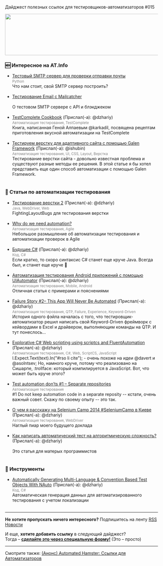 Дайджест полезных ссылок для тестировщиков-автоматизаторов #015 

<img src="http://automated-testing.info/uploads/default/61/e442078ec743033d.png" width="529" height="136">

### :new: Интересное на AT.Info
* [Тестовый SMTP сервер для проверки отправки почты](http://automated-testing.info/t/testovyj-smtp-server-dlya-proverki-otpravki-pochty/3859)  <br><small><font color="gray">Python</font></small><br>Что нам стоит, свой SMTP сервер построить?<br><br>
* [Тестирование Email с Mailcatcher](http://automated-testing.info/t/testirovanie-email-s-mailcatcher/3870)  <br><small><font color="gray"></font></small><br>О тестовом SMTP сервере с API и блэкджеком<br><br>
* [TestComplete Cookbook](http://automated-testing.info/t/testcomplete-cookbook/3878) (Прислал(-а): @dzhariy) <br><small><font color="gray">Автоматизация тестирования, TestComplete </font></small><br>Книга, написанная Геной Алпаевым @karkadil, посвящена рецептам приготовления вкусной автоматизации на TestComplete <br><br>
* [ Тестируем верстку для адаптивного сайта с помощью Galen Framework](http://automated-testing.info/t/testiruem-verstku-dlya-adaptivnogo-sajta-s-pomoshhyu-galen-framework/3884) (Прислал(-а): @ishubin) <br><small><font color="gray">Автоматизация тестирования, UI, CSS, Layout, Верстка</font></small><br>Тестирование верстки сайта - довольно известная проблема и существуют разные методы ее решения. В этой статье я бы хотел представить еще один способ автоматизации с помощью Galen Framework.<br><br>


### :paperclip: Статьи по автоматизации тестирования
* [Тестирование верстки 2](http://adeptqa.blogspot.com/2013/12/2.html) (Прислал(-а): @dzhariy) <br><small><font color="gray">Java, WebDriver, Web</font></small><br>FightingLayoutBugs для тестирования верстки<br><br>
* [Why do we need automation?](http://technologyconversations.wordpress.com/2013/12/16/why-do-we-need-automation/)  <br><small><font color="gray">Автоматизация тестирования, Agile</font></small><br>Небольшое размышление об автоматизации тестирования и автоматизации проверок в Agile<br><br>
* [Будущее C#](http://habrahabr.ru/post/206356/) (Прислал(-а): @dzhariy) <br><small><font color="gray">Код, C#</font></small><br>Если кратко, то скоро синтаксис C# станет еще круче Java. Всегда был, и станет еще круче :clap:<br><br>
* [Автоматизация тестирования Android приложений с помощью UIAutomator](http://habrahabr.ru/company/intel/blog/205864/) (Прислал(-а): @dzhariy) <br><small><font color="gray">Автоматизация тестирования, Mobile, Android</font></small><br>Отличная статья с примерами и пояснениями<br><br>
* [Failure Story #2– This App Will Never Be Automated](http://www.testthisblog.com/2013/11/failure-story-2-this-app-will-never-be.html) (Прислал(-а): @dzhariy) <br><small><font color="gray">Автоматизация тестирования, QTP, Failure, Experience, Keyword-Driven</font></small><br>История одного фэйла началась с того, что тестировщик-автоматизатор решил написать свой Keyword-Driven фреймворк с кейвордами в Excel и драйвером, выполняющим команды на QTP. И тут понеслось… <br><br>
* [Explorative C# Web scripting using scriptcs and FluentAutomation](http://campus.miles.no/2013/12/11/explorative-web-scripting/) (Прислал(-а): @dzhariy) <br><small><font color="gray">Автоматизация тестирования, C#, Web, ScriptCS, JavaScript</font></small><br>I.Expect.Text(text).In("#rso li cite"); - очень похоже на идеи @davert и @asolntsev; Но, намного круче, потому что реализовано на Сишарпе, :trollface: который компилируется в JavaScript. Вот, что может быть круче этого?<br><br>
* [Test automation don’ts #1 – Separate repositories](http://technicaltesting.wordpress.com/2013/12/04/test-automation-donts-1-separate-repositories/)  <br><small><font color="gray">Автоматизация тестирования</font></small><br>#1 Do not keep automation code in a separate reposity -- кстати, очень важный совет. Скажу по своему опыту -- это так. <br><br>
* [О чем я расскажу на Selenium Camp 2014 #SeleniumCamp в Киеве](http://blog.zhariy.com/2013/12/selenium-camp-2014-seleniumcamp.html) (Прислал(-а): @dzhariy) <br><small><font color="gray">Автоматизация тестирования, WebDriver</font></small><br>Наглый пиар моего будущего доклада<br><br>
* [Как написать автоматический тест на алгоритмическую сложность?](http://habrahabr.ru/company/tiktokcoach/blog/206544/) (Прислал(-а): @dzhariy) <br><small><font color="gray"></font></small><br>Это статья для матерых программистов<br><br>


### :wrench: Инструменты
* [Automatically Generating Multi-Language & Convention Based Test Objects With NAuto](http://weblogs.asp.net/seanmcalinden/archive/2013/12/17/automatically-generating-multi-language-amp-convention-based-test-objects-with-nauto.aspx) (Прислал(-а): @dzhariy) <br><small><font color="gray">Код, C#</font></small><br>Автоматическая генерация данных для автоматизированного тестирования с учетом локализации <br><br>


---------------
**Не хотите пропускать ничего интересного?** 
Подпишитесь на ленту [RSS Новости]( http://automated-testing.info/category/novosti.rss)  

И еще, **хотите добавить ссылку** в следующий дайджест?<br>
Тогда – **[сделайте это через специальную форму!](http://goo.gl/p8JpCx)** (Это – просто)   

---------
Смотрите также: [(Анонс) Automated Hamster: Ссылки для Автоматизаторов](http://automated-testing.info/t/anons-automated-hamster-ssylki-dlya-avtomatizatorov/3399)
